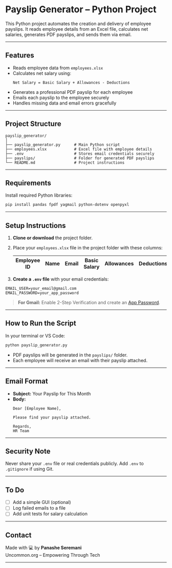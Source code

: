 #  Payslip Generator – Python Project

This Python project automates the creation and delivery of employee payslips. It reads employee details from an Excel file, calculates net salaries, generates PDF payslips, and sends them via email.

---

##  Features

- Reads employee data from `employees.xlsx`
- Calculates net salary using:
  ```
  Net Salary = Basic Salary + Allowances - Deductions
  ```
- Generates a professional PDF payslip for each employee
- Emails each payslip to the employee securely
- Handles missing data and email errors gracefully

---

##  Project Structure

```
payslip_generator/
│
├── payslip_generator.py      # Main Python script
├── employees.xlsx            # Excel file with employee details
├── .env                      # Stores email credentials securely
├── payslips/                 # Folder for generated PDF payslips
└── README.md                 # Project instructions
```

---

##  Requirements

Install required Python libraries:

```bash
pip install pandas fpdf yagmail python-dotenv openpyxl
```

---

## Setup Instructions

1. **Clone or download** the project folder.
2. Place your `employees.xlsx` file in the project folder with these columns:

   | Employee ID | Name | Email | Basic Salary | Allowances | Deductions |
   |-------------|------|-------|--------------|------------|-------------|

3. **Create a `.env` file** with your email credentials:

```
EMAIL_USER=your_email@gmail.com
EMAIL_PASSWORD=your_app_password
```

> **For Gmail:** Enable 2-Step Verification and create an [App Password](https://myaccount.google.com/apppasswords).

---

##  How to Run the Script

In your terminal or VS Code:

```bash
python payslip_generator.py
```

- PDF payslips will be generated in the `payslips/` folder.
- Each employee will receive an email with their payslip attached.

---

##  Email Format

- **Subject:** Your Payslip for This Month
- **Body:**
  ```
  Dear [Employee Name],

  Please find your payslip attached.

  Regards,  
  HR Team
  ```

---

##  Security Note

Never share your `.env` file or real credentials publicly. Add `.env` to `.gitignore` if using Git.

---

##  To Do

- [ ] Add a simple GUI (optional)
- [ ] Log failed emails to a file
- [ ] Add unit tests for salary calculation

---

## Contact

Made with 💻 by **Panashe Seremani**  
Uncommon.org – Empowering Through Tech 

---
